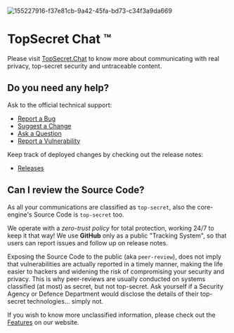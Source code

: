 ![155227916-f37e81cb-9a42-45fa-bd73-c34f3a9da669](https://user-images.githubusercontent.com/100089037/157646862-e3d2dafa-be22-4cbe-85a0-633bed66f936.png)

# TopSecret Chat &trade;

Please visit [TopSecret.Chat](https://topsecret.chat)  to know more about communicating with real privacy, top-secret security and untraceable content.

## Do you need any help? 
Ask to the official technical support:
* [Report a Bug](https://github.com/topsecret-chat/topsecret-chat/issues/new?assignees=&labels=bug&template=bug.md&title=%5BBUG%5D+)
* [Suggest a Change](https://github.com/topsecret-chat/topsecret-chat/issues/new?assignees=&labels=enhancement&template=enhancement.md&title=%5BENHANCEMENT%5D)
* [Ask a Question](https://github.com/topsecret-chat/topsecret-chat/issues/new?assignees=&labels=question&template=general-query.md&title=%5BQUESTION%5D+)
* [Report a Vulnerability](https://github.com/topsecret-chat/topsecret-chat/security/policy)

Keep track of deployed changes by checking out the release notes:
* [Releases](https://github.com/topsecret-chat/topsecret-chat/releases)

## Can I review the Source Code?

As all your communications are classified as `top-secret`, also the core-engine's Source Code is `top-secret` too. 

We operate with a _zero-trust policy_ for total protection, working 24/7 to keep it that way!
We use __GitHub__ only as a public "Tracking System", so that users can report issues and follow up on release notes.

Exposing the Source Code to the public (aka `peer-review`), does not imply that vulnerabilities are actually reported in a timely manner, making the life easier to hackers and widening the risk of compromising your security and privacy. This is why peer-reviews are usually conducted on systems classified (at most) as secret, but not top-secret. Ask yourself if a Security Agency or Defence Department would disclose the details of their top-secret technologies... simply not.

If you wish to know more unclassified information, please check out the [Features](https://topsecret.chat/en/features/) on our website.

